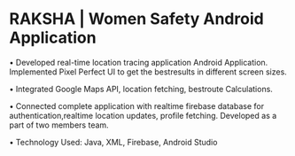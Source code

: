 # RAKSHA | Women Safety Android Application 
• Developed real-time location tracing application Android Application.
Implemented Pixel Perfect UI to get the bestresults in different screen sizes.

• Integrated Google Maps API, location fetching, bestroute Calculations.

• Connected complete application with realtime firebase database for
authentication,realtime location updates, profile fetching. Developed as a part
of two members team.

• Technology Used: Java, XML, Firebase, Android Studio
